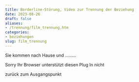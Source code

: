 ```yaml
---
title: Borderline-Störung, Video zur Trennung der Beziehung
date: 2023-08-26
draft: false
aliases:
- /trennung/film_trennung.htm
categories:
- beziehungen
slug: film_trennung
---
```



Sie kommen nach Hause und .........

Sorry Ihr Browser unterstützt diesen Plug In nicht

[](https://blz.borderliner.ch/trennung/trennung.htm#Film)

zurück zum Ausgangspunkt